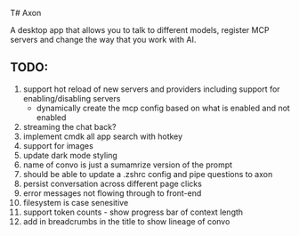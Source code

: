 T# Axon

A desktop app that allows you to talk to different models, register MCP servers and change the way that you work with AI.

## TODO:

1. support hot reload of new servers and providers including support for enabling/disabling servers
   - dynamically create the mcp config based on what is enabled and not enabled
2. streaming the chat back?
3. implement cmdk all app search with hotkey
4. support for images
5. update dark mode styling
6. name of convo is just a sumamrize version of the prompt
7. should be able to update a .zshrc config and pipe questions to axon
8. persist conversation across different page clicks
9. error messages not flowing through to front-end
10. filesystem is case senesitive
11. support token counts - show progress bar of context length
12. add in breadcrumbs in the title to show lineage of convo
